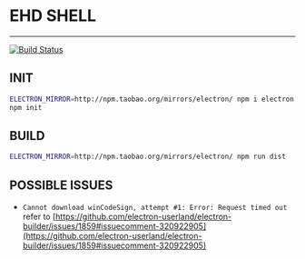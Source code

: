 # EHD SHELL
---
[![Build Status](https://travis-ci.org/EHDFE/ehdev-shell.svg)](https://travis-ci.org/EHDFE/ehdev-shell)

## INIT

```sh
ELECTRON_MIRROR=http://npm.taobao.org/mirrors/electron/ npm i electron -d --save-exact
npm init
```

## BUILD

```sh
ELECTRON_MIRROR=http://npm.taobao.org/mirrors/electron/ npm run dist
```

## POSSIBLE ISSUES

- `Cannot download winCodeSign, attempt #1: Error: Request timed out` refer to [https://github.com/electron-userland/electron-builder/issues/1859#issuecomment-320922905](https://github.com/electron-userland/electron-builder/issues/1859#issuecomment-320922905)
